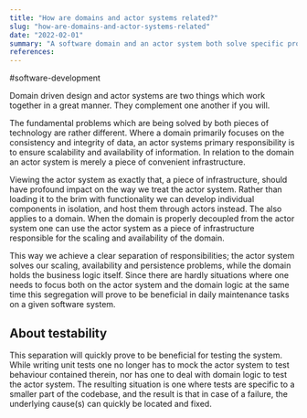 ```yaml
---
title: "How are domains and actor systems related?"
slug: "how-are-domains-and-actor-systems-related"
date: "2022-02-01"
summary: "A software domain and an actor system both solve specific problems, and yet they complement each other in the creation of scalable and yet testable system. Some thoughts about how they interact."
references: 
---
```


#software-development

Domain driven design and actor systems are two things which work together in a great manner. They complement one another if you will.

The fundamental problems which are being solved by both pieces of technology are rather different. Where a domain primarily focuses on the consistency and integrity of data, an actor systems primary responsibility is to ensure scalability and availability of information. In relation to the domain an actor system is merely a piece of convenient infrastructure.

Viewing the actor system as exactly that, a piece of infrastructure, should have profound impact on the way we treat the actor system. Rather than loading it to the brim with functionality we can develop individual components in isolation, and host them through actors instead. The also applies to a domain. When the domain is properly decoupled from the actor system one can use the actor system as a piece of infrastructure responsible for the scaling and availability of the domain.

This way we achieve a clear separation of responsibilities; the actor system solves our scaling, availability and persistence problems, while the domain holds the business logic itself. Since there are hardly situations where one needs to focus both on the actor system and the domain logic at the same time this segregation will prove to be beneficial in daily maintenance tasks on a given software system.

## About testability
This separation will quickly prove to be beneficial for testing the system. While writing unit tests one no longer has to mock the actor system to test behaviour contained therein, nor has one to deal with domain logic to test the actor system. The resulting situation is one where tests are specific to a smaller part of the codebase, and the result is that in case of a failure, the underlying cause(s) can quickly be located and fixed.
